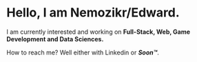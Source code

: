 # Hello, I am Nemozikr/Edward.

I am currently interested and working on **Full-Stack, Web, Game Development and Data Sciences.** 

How to reach me? Well either with Linkedin or __*Soon™*__.

<!---
Nemozikr/Nemozikr is a ✨ special ✨ repository because its `README.md` (this file) appears on your GitHub profile.
You can click the Preview link to take a look at your changes.
--->
